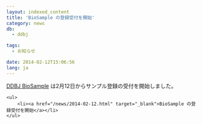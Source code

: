 ```yaml
---
layout: indexed_content
title: 'BioSample の登録受付を開始'
category: news
db:
  - ddbj

tags:
  - お知らせ

date: 2014-02-12T15:06:56
lang: ja
---
```


<a href="/biosample/index.html">DDBJ BioSample</a> は2月12日からサンプル登録の受付を開始しました。

<dl>

    <ul>
        <li><a href="/news/2014-02-12.html" target="_blank">BioSample の登録受付を開始</a></li>
    </ul>
</dl>
